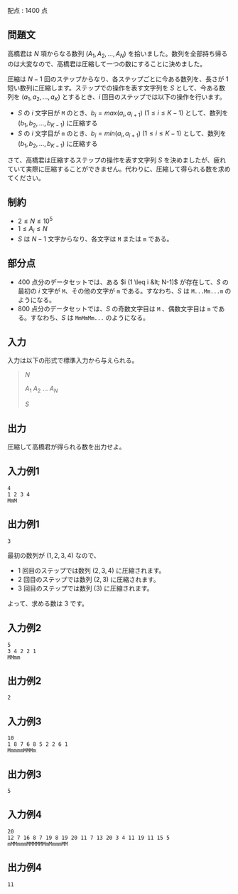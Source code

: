 配点 : $1400$ 点

## 問題文

高橋君は $N$ 項からなる数列 $(A_1,A_2,...,A_N)$ を拾いました。数列を全部持ち帰るのは大変なので、高橋君は圧縮して一つの数にすることに決めました。

圧縮は $N-1$ 回のステップからなり、各ステップごとに今ある数列を、長さが $1$ 短い数列に圧縮します。ステップでの操作を表す文字列を $S$ として、今ある数列を $(a_1,a_2,...,a_K)$ とするとき、$i$ 回目のステップでは以下の操作を行います。

- $S$ の $i$ 文字目が `M` のとき、$b_i = max(a_i,a_{i+1})$ $(1 \leq i \leq K-1)$ として、数列を $(b_1,b_2,...,b_{K-1})$ に圧縮する
- $S$ の $i$ 文字目が `m` のとき、$b_i = min(a_i,a_{i+1})$ $(1 \leq i \leq K-1)$ として、数列を $(b_1,b_2,...,b_{K-1})$ に圧縮する

さて、高橋君は圧縮するステップの操作を表す文字列 $S$ を決めましたが、疲れていて実際に圧縮することができません。代わりに、圧縮して得られる数を求めてください。

## 制約

- $2 \leq N \leq 10^5$
- $1 \leq A_i \leq N$
- $S$ は $N-1$ 文字からなり、各文字は `M` または `m` である。

## 部分点

- $400$ 点分のデータセットでは、ある $i (1 \leq i &lt; N-1)$ が存在して、$S$ の最初の $i$ 文字が `M`、その他の文字が `m` である。すなわち、$S$ は `M...Mm...m` のようになる。
- $800$ 点分のデータセットでは、$S$ の奇数文字目は `M` 、偶数文字目は `m` である。すなわち、$S$ は `MmMmMm...` のようになる。

## 入力

入力は以下の形式で標準入力から与えられる。

> $N$
> 
> $A_1$ $A_2$ $...$ $A_N$
> 
> $S$

## 出力

圧縮して高橋君が得られる数を出力せよ。

## 入力例1

```plain
4
1 2 3 4
MmM
```

## 出力例1

```plain
3
```

最初の数列が $( 1 , 2 , 3 , 4 )$ なので、

- $1$ 回目のステップでは数列 $( 2 , 3 , 4)$ に圧縮されます。
- $2$ 回目のステップでは数列 $( 2 , 3 )$ に圧縮されます。
- $3$ 回目のステップでは数列 $( 3 )$ に圧縮されます。

よって、求める数は $3$ です。

## 入力例2

```plain
5
3 4 2 2 1
MMmm
```

## 出力例2

```plain
2
```

## 入力例3

```plain
10
1 8 7 6 8 5 2 2 6 1
MmmmmMMMm
```

## 出力例3

```plain
5
```

## 入力例4

```plain
20
12 7 16 8 7 19 8 19 20 11 7 13 20 3 4 11 19 11 15 5
mMMmmmMMMMMMmMmmmMM
```

## 出力例4

```plain
11
```